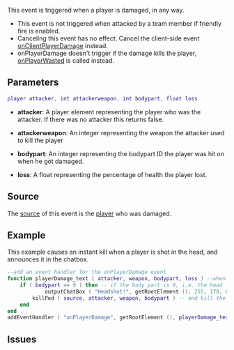 This event is triggered when a player is damaged, in any way.

-   This event is not triggered when attacked by a team member if friendly fire is enabled.
-   Canceling this event has no effect. Cancel the client-side event [onClientPlayerDamage](/docs/onclientplayerdamage.md "wikilink") instead.
-   onPlayerDamage doesn't trigger if the damage kills the player, [onPlayerWasted](/docs/onplayerwasted.md "wikilink") is called instead.

Parameters
----------

``` lua
player attacker, int attackerweapon, int bodypart, float loss
```

-   **attacker**: A player element representing the player who was the attacker. If there was no attacker this returns false.
-   **attackerweapon**: An integer representing the weapon the attacker used to kill the player
-   **bodypart**: An integer representing the bodypart ID the player was hit on when he got damaged.

-   **loss**: A float representing the percentage of health the player lost.

Source
------

The [source](/docs/event_system#event_source.md "wikilink") of this event is the [player](/docs/player.md "wikilink") who was damaged.

Example
-------

This example causes an instant kill when a player is shot in the head, and announces it in the chatbox.

``` lua
--add an event handler for the onPlayerDamage event
function playerDamage_text ( attacker, weapon, bodypart, loss ) --when a player is damaged
    if ( bodypart == 9 ) then -- if the body part is 9, i.e. the head
            outputChatBox ( "Headshot!", getRootElement (), 255, 170, 0 ) --output "Headshot" into the chatbox
        killPed ( source, attacker, weapon, bodypart ) -- and kill the player
    end
end
addEventHandler ( "onPlayerDamage", getRootElement (), playerDamage_text )
```

Issues
------
